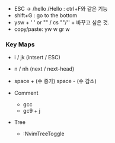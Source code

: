 
- ESC -> /hello /Hello : ctrl+F와 같은 기능
- shift+G : go to the bottom
- ysw + ' ' or "" / cs ""/'' + 바꾸고 싶은 것.
- copy/paste: yw w gr w
### Key Maps
- i / jk (intsert / ESC)
- n / nh (next / next-head)
- space + (수 증가) space - (수 감소)

 - Comment
	 - gcc
	 - gc9 + j
- Tree
	- :NvimTreeToggle